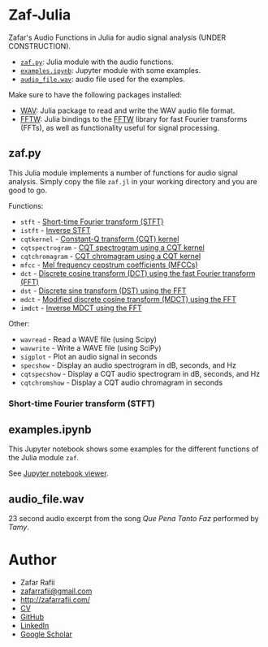 # Zaf-Julia

Zafar's Audio Functions in Julia for audio signal analysis (UNDER CONSTRUCTION).
- [`zaf.py`](#zafpy): Julia module with the audio functions.
- [`examples.ipynb`](#examplesipynb): Jupyter module with some examples.
- [`audio_file.wav`](#audio_filewav): audio file used for the examples.

Make sure to have the following packages installed:
- [WAV](https://juliapackages.com/p/wav): Julia package to read and write the WAV audio file format.
- [FFTW](https://juliapackages.com/p/fftw): Julia bindings to the [FFTW](http://www.fftw.org/) library for fast Fourier transforms (FFTs), as well as functionality useful for signal processing.

## zaf.py

This Julia module implements a number of functions for audio signal analysis. Simply copy the file `zaf.jl` in your working directory and you are good to go.

Functions:
- `stft` - [Short-time Fourier transform (STFT)](#short-time-fourier-transform-stft)
- `istft` - [Inverse STFT](#inverse-short-time-fourier-transform-stft)
- `cqtkernel` - [Constant-Q transform (CQT) kernel](#constant-q-transform-cqt-kernel)
- `cqtspectrogram` - [CQT spectrogram using a CQT kernel](#constant-q-transform-cqt-spectrogram-using-a-cqt-kernel)
- `cqtchromagram` - [CQT chromagram using a CQT kernel](#constant-q-transform-cqt-chromagram-using-a-cqt-kernel)
- `mfcc` - [Mel frequency cepstrum coefficients (MFCCs)](#mel-frequency-cepstrum-coefficients-mfccs)
- `dct` - [Discrete cosine transform (DCT) using the fast Fourier transform (FFT)](#discrete-cosine-transform-dct-using-the-fast-fourier-transform-fft)
- `dst` - [Discrete sine transform (DST) using the FFT](#discrete-sine-transform-dst-using-the-fast-fourier-transform-fft)
- `mdct` - [Modified discrete cosine transform (MDCT) using the FFT](#modified-discrete-cosine-transform-mdct-using-the-fast-fourier-transform-fft)
- `imdct` - [Inverse MDCT using the FFT](#inverse-modified-discrete-cosine-transform-mdct-using-the-fast-fourier-transform-fft)

Other:
- `wavread` - Read a WAVE file (using Scipy)
- `wavwrite` - Write a WAVE file (using SciPy)
- `sigplot` - Plot an audio signal in seconds
- `specshow` - Display an audio spectrogram in dB, seconds, and Hz
- `cqtspecshow` - Display a CQT audio spectrogram in dB, seconds, and Hz
- `cqtchromshow` - Display a CQT audio chromagram in seconds


### Short-time Fourier transform (STFT)


## examples.ipynb

This Jupyter notebook shows some examples for the different functions of the Julia module `zaf`.

See [Jupyter notebook viewer](https://nbviewer.jupyter.org/github/zafarrafii/Zaf-Julia/blob/master/examples.ipynb).


## audio_file.wav

23 second audio excerpt from the song *Que Pena Tanto Faz* performed by *Tamy*.


# Author

- Zafar Rafii
- zafarrafii@gmail.com
- http://zafarrafii.com/
- [CV](http://zafarrafii.com/Zafar%20Rafii%20-%20C.V..pdf)
- [GitHub](https://github.com/zafarrafii)
- [LinkedIn](https://www.linkedin.com/in/zafarrafii/)
- [Google Scholar](https://scholar.google.com/citations?user=8wbS2EsAAAAJ&hl=en)
